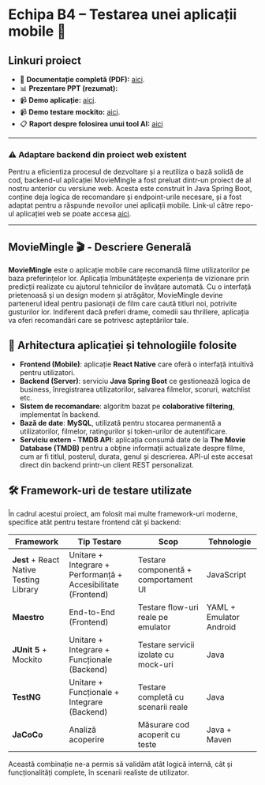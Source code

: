 # Echipa B4 – Testarea unei aplicații mobile 📱

## Linkuri proiect
- 📌 **Documentație completă (PDF):**  [aici](https://docs.google.com/document/d/1-iNRBI16dD9gP34eL5Rje-JqLYlLbVrRxPyLBHv6IKw/edit?usp=sharing).
- 📊 **Prezentare PPT (rezumat):**  
- 📹 **Demo aplicație:** [aici](https://youtu.be/RyaEcpjbC_Q).
- 📹 **Demo testare mockito:** [aici](https://youtube.com/shorts/_i81mKKKZoQ).
- :clipboard: **Raport despre folosirea unui tool AI:** [aici](raportAI.md)

---

### :warning: Adaptare backend din proiect web existent
Pentru a eficientiza procesul de dezvoltare și a reutiliza o bază solidă de cod, backend-ul aplicației MovieMingle a fost preluat dintr-un proiect de al nostru anterior cu versiune web. Acesta este construit în Java Spring Boot, conține deja logica de recomandare și endpoint-urile necesare, și a fost adaptat pentru a răspunde nevoilor unei aplicații mobile. Link-ul către repo-ul aplicației web se poate accesa [aici](https://github.com/unibuc-cs/software-engineering-product-4errors).

---

## MovieMingle 🎬 - Descriere Generală
  
**MovieMingle** este o aplicație mobile care recomandă filme utilizatorilor pe baza preferințelor lor. Aplicația îmbunătățește experiența de vizionare prin predicții realizate cu ajutorul tehnicilor de învățare automată. Cu o interfață prietenoasă și un design modern și atrăgător, MovieMingle devine partenerul ideal pentru pasionații de film care caută titluri noi, potrivite gusturilor lor. Indiferent dacă preferi drame, comedii sau thrillere, aplicația va oferi recomandări care se potrivesc așteptărilor tale.


## 🧱 Arhitectura aplicației și tehnologiile folosite
- **Frontend (Mobile)**: aplicație **React Native** care oferă o interfață intuitivă pentru utilizatori.
- **Backend (Server)**: serviciu **Java Spring Boot** ce gestionează logica de business, înregistrarea utilizatorilor, salvarea filmelor, scoruri, watchlist etc.
- **Sistem de recomandare**: algoritm bazat pe **colaborative filtering**, implementat în backend.
- **Bază de date**: **MySQL**, utilizată pentru stocarea permanentă a utilizatorilor, filmelor, ratingurilor și token-urilor de autentificare.
- **Serviciu extern - TMDB API**: aplicația consumă date de la **The Movie Database (TMDB)** pentru a obține informații actualizate despre filme, cum ar fi titlul, posterul, durata, genul și descrierea. API-ul este accesat direct din backend printr-un client REST personalizat.
  

## 🛠️ Framework-uri de testare utilizate

În cadrul acestui proiect, am folosit mai multe framework-uri moderne, specifice atât pentru testare frontend cât și backend:

| Framework | Tip Testare | Scop | Tehnologie |
|----------|-------------|------|-------------|
| **Jest** + React Native Testing Library | Unitare + Integrare + Performanță + Accesibilitate (Frontend) | Testare componentă + comportament UI | JavaScript |
| **Maestro** | End-to-End (Frontend) | Testare flow-uri reale pe emulator | YAML + Emulator Android |
| **JUnit 5** + Mockito | Unitare + Integrare + Funcționale (Backend) | Testare servicii izolate cu mock-uri | Java |
| **TestNG** | Unitare + Funcționale + Integrare (Backend) | Testare completă cu scenarii reale | Java |
| **JaCoCo** | Analiză acoperire | Măsurare cod acoperit cu teste | Java + Maven |

Această combinație ne-a permis să validăm atât logică internă, cât și funcționalități complete, în scenarii realiste de utilizator.


